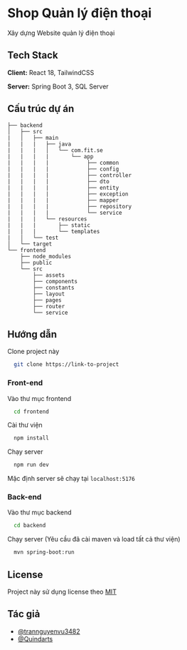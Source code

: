 
# Shop Quản lý điện thoại
Xây dựng Website quản lý điện thoại


## Tech Stack

**Client:** React 18, TailwindCSS

**Server:** Spring Boot 3, SQL Server


## Cấu trúc dự án

```
├── backend
│   ├── src
|   │   ├── main
|   |   |   ├── java
|   |   |   │   └── com.fit.se
|   |   |   |       └── app
|   |   |   |            ├── common
|   |   |   |            ├── config
|   |   |   |            ├── controller
|   |   |   |            ├── dto
|   |   |   |            ├── entity
|   |   |   |            ├── exception
|   |   |   |            ├── mapper
|   |   |   |            ├── repository
|   |   |   |            └── service
|   |   |   └── resources
|   |   |       ├── static
|   |   |       └── templates
|   │   └── test
│   └── target
└── frontend
    ├── node_modules
    ├── public
    └── src
        ├── assets
        ├── components
        ├── constants
        ├── layout
        ├── pages
        ├── router
        └── service
```
## Hướng dẫn

Clone project này

```bash
  git clone https://link-to-project
```

### Front-end

Vào thư mục frontend 

```bash
  cd frontend
```

Cài thư viện

```bash
  npm install
```

Chạy server

```bash
  npm run dev
```

Mặc định server sẽ chạy tại `localhost:5176`

### Back-end
Vào thư mục backend 

```bash
  cd backend
```

Chạy server (Yêu cầu đã cài maven và load tất cả thư viện)

```bash
  mvn spring-boot:run
```


## License
Project này sử dụng license theo
[MIT](https://choosealicense.com/licenses/mit/)


## Tác giả

- [@trannguyenvu3482](https://www.github.com/trannguyenvu3482)
- [@Quindarts](https://www.github.com/Quindarts)

